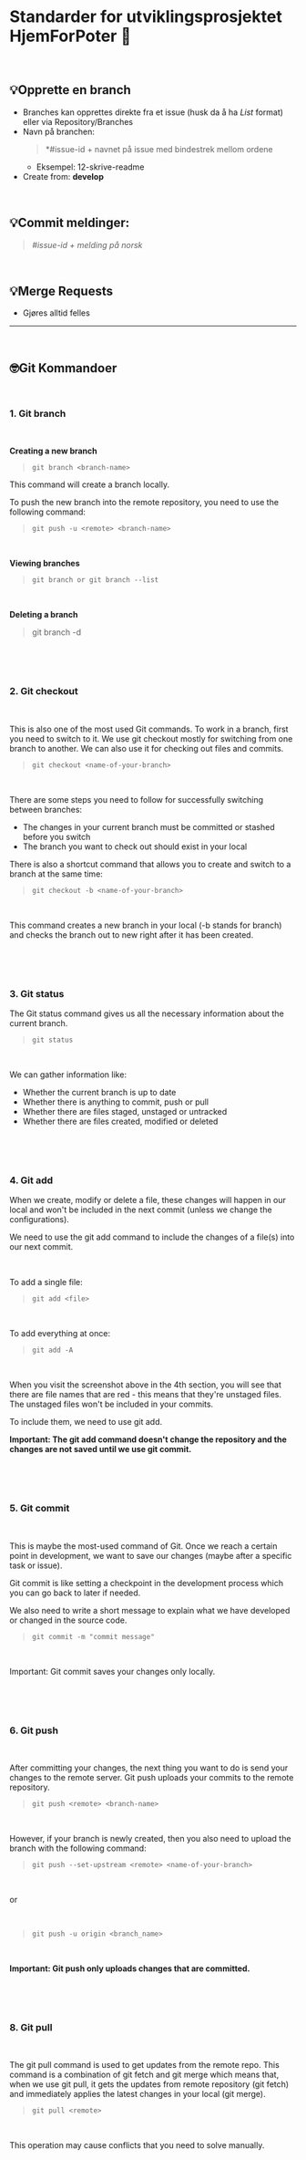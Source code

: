 # Standarder for utviklingsprosjektet HjemForPoter :dog:

&nbsp;

## :bulb:Opprette en **branch**
- Branches kan opprettes direkte fra et issue (husk da å ha *List* format) eller via Repository/Branches
- Navn på branchen: 
    > *#issue-id + navnet på issue med bindestrek mellom ordene 
    - Eksempel: 12-skrive-readme
- Create from: **develop** 

&nbsp;

## :bulb:Commit meldinger: 
> *#issue-id + melding på norsk*

&nbsp;

## :bulb:Merge Requests
- Gjøres alltid felles



***

&nbsp;


## :nerd_face:Git Kommandoer

&nbsp;

### **1. Git branch** 

&nbsp;

**Creating a new branch**
> ``git branch <branch-name>``

This command will create a branch locally. 

To push the new branch into the remote repository, you need to use the following command:

> ``git push -u <remote> <branch-name>``

&nbsp;

**Viewing branches**

> ``git branch or git branch --list``

&nbsp;

**Deleting a branch**

> git branch -d <branch-name>

&nbsp;

&nbsp;

### **2. Git checkout** 

&nbsp;

This is also one of the most used Git commands. To work in a branch, first you need to switch to it. We use git checkout mostly for switching from one branch to another. We can also use it for checking out files and commits.

> ``git checkout <name-of-your-branch>``

&nbsp;

There are some steps you need to follow for successfully switching between branches:

- The changes in your current branch must be committed or stashed before you switch
- The branch you want to check out should exist in your local

There is also a shortcut command that allows you to create and switch to a branch at the same time:

> ``git checkout -b <name-of-your-branch>``

&nbsp;

This command creates a new branch in your local (-b stands for branch) and checks the branch out to new right after it has been created.

&nbsp;

&nbsp;

### **3. Git status**

The Git status command gives us all the necessary information about the current branch. 

> ``git status``

&nbsp;

We can gather information like:

- Whether the current branch is up to date
- Whether there is anything to commit, push or pull
- Whether there are files staged, unstaged or untracked
- Whether there are files created, modified or deleted

&nbsp;

&nbsp;

### **4. Git add**

When we create, modify or delete a file, these changes will happen in our local and won't be included in the next commit (unless we change the configurations).

We need to use the git add command to include the changes of a file(s) into our next commit. 

&nbsp;

To add a single file:

> ``git add <file>``

&nbsp;

To add everything at once:

> ``git add -A``

&nbsp;

When you visit the screenshot above in the 4th section, you will see that there are file names that are red - this means that they're unstaged files. The unstaged files won't be included in your commits.

To include them, we need to use git add.


**Important: The git add command doesn't change the repository and the changes are not saved until we use git commit.**

&nbsp;

&nbsp;

### **5. Git commit** 

&nbsp;

This is maybe the most-used command of Git. Once we reach a certain point in development, we want to save our changes (maybe after a specific task or issue).

Git commit is like setting a checkpoint in the development process which you can go back to later if needed.

We also need to write a short message to explain what we have developed or changed in the source code.

> ``git commit -m "commit message"``

&nbsp;

Important: Git commit saves your changes only locally.

&nbsp;

&nbsp;

### **6. Git push** 

&nbsp;

After committing your changes, the next thing you want to do is send your changes to the remote server. Git push uploads your commits to the remote repository.

> ``git push <remote> <branch-name>``

&nbsp;

However, if your branch is newly created, then you also need to upload the branch with the following command:

> ``git push --set-upstream <remote> <name-of-your-branch>``

&nbsp;

or 

&nbsp;

> ``git push -u origin <branch_name>``

&nbsp;


**Important: Git push only uploads changes that are committed.**

&nbsp;

&nbsp;

### **8. Git pull** 

&nbsp;

The git pull command is used to get updates from the remote repo. This command is a combination of git fetch and git merge which means that, when we use git pull, it gets the updates from remote repository (git fetch) and immediately applies the latest changes in your local (git merge).

> ``git pull <remote>``

&nbsp;

This operation may cause conflicts that you need to solve manually.




&nbsp;
